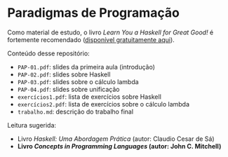 # Paradigmas de Programação

Como material de estudo, o livro _Learn You a Haskell for Great Good!_ é fortemente recomendado ([disponível gratuitamente aqui](http://learnyouahaskell.com/chapters)).

Conteúdo desse repositório:
* `PAP-01.pdf`: slides da primeira aula (introdução)
* `PAP-02.pdf`: slides sobre Haskell
* `PAP-03.pdf`: slides sobre o cálculo lambda
* `PAP-04.pdf`: slides sobre unificação
* `exercícios1.pdf`: lista de exercícios sobre Haskell
* `exercícios2.pdf`: lista de exercícios sobre o cálculo lambda
* `trabalho.md`: descrição do trabalho final

Leitura sugerida:
* Livro _Haskell: Uma Abordagem Prática_ (autor: Claudio Cesar de Sá)
* **Livro _Concepts in Programming Languages_ (autor: John C. Mitchell)**
